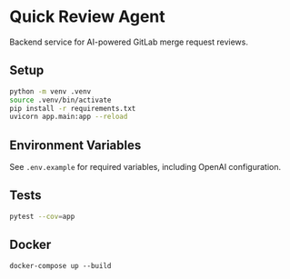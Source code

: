 # Quick Review Agent

Backend service for AI-powered GitLab merge request reviews.

## Setup

```bash
python -m venv .venv
source .venv/bin/activate
pip install -r requirements.txt
uvicorn app.main:app --reload
```

## Environment Variables
See `.env.example` for required variables, including OpenAI configuration.

## Tests

```bash
pytest --cov=app
```

## Docker

```
docker-compose up --build
```
